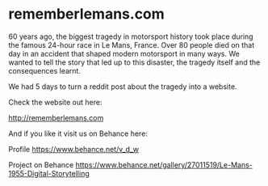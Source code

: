 # rememberlemans.com

60 years ago, the biggest tragedy in motorsport history took place during the famous 24-hour race in Le Mans, France. Over 80 people died on that day in an accident that shaped modern motorsport in many ways. We wanted to tell the story that led up to this disaster, the tragedy itself and the consequences learnt.

We had 5 days to turn a reddit post about the tragedy into a website.

Check the website out here:

http://rememberlemans.com

And if you like it visit us on Behance here:

Profile https://www.behance.net/v_d_w

Project on Behance https://www.behance.net/gallery/27011519/Le-Mans-1955-Digital-Storytelling

